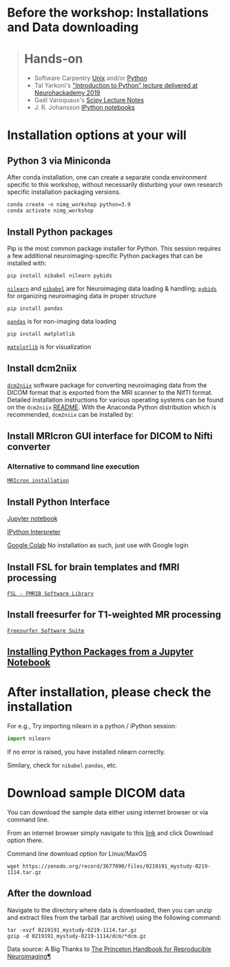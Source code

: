 # Before the workshop: Installations and Data downloading

> # Hands-on 
> - Software Carpentry <a href="https://swcarpentry.github.io/shell-novice">Unix</a> and/or <a href="https://swcarpentry.github.io/python-novice-inflammation">Python</a>
> - Tal Yarkoni's <a href="https://neurohackademy.org/course/introduction-to-python-2/">"Introduction to Python" lecture delivered at Neurohackademy 2019</a>
> - Gaël Varoquaux's <a href="https://gael-varoquaux.info/scipy-lecture-notes/">Scipy Lecture Notes</a> 
> - J. R. Johansson <a href="http://github.com/jrjohansson/scientific-python-lectures">IPython notebooks</a> 

# Installation options at your will

## Python 3 via Miniconda
After conda installation, one can create a separate conda environment specific to this workshop, without necessarily disturbing your own research specific installation packaging versions.

    conda create -n nimg_workshop python=3.9
    conda activate nimg_workshop

## Install Python packages
Pip is the most common package installer for Python. This session requires a few additional neuroimaging-specific Python packages that can be installed with:

    pip install nibabel nilearn pybids

<a href="nilearn.github.io">`nilearn`</a> and <a href="https://nipy.org/nibabel/">`nibabel`</a> are for Neuroimaging data loading & handling; <a href="https://bids-standard.github.io/pybids/">`pybids`</a> for organizing neuroimaging data in proper structure

    pip install pandas

<a href="https://pandas.pydata.org/(https://pandas.pydata.org/)">`pandas`</a> is for non-imaging data loading

    pip install matplotlib

<a href="https://matplotlib.org/(https://matplotlib.org/)">`matplotlib`</a> is for visualization

## Install dcm2niix

<a href="https://github.com/rordenlab/dcm2niix#install"> `dcm2niix`</a> software package for converting neuroimaging data from the DICOM format that is exported from the MRI scanner to the NIfTI format. Detailed installation instructions for various operating systems can be found on the `dcm2niix` <a href="https://github.com/rordenlab/dcm2niix#install"> README</a>. With the Anaconda Python distribution which is recommended, `dcm2niix` can be installed by:

## Install MRIcron GUI interface for DICOM to Nifti converter

### Alternative to command line execution

<a href="https://people.cas.sc.edu/rorden/mricron/install.html"> `MRIcron installation`</a>

## Install Python Interface

[Jupyter notebook](https://jupyter.org/)

[IPython Interpreter](https://ipython.org/install.html)

[Google Colab](https://colab.research.google.com/) No installation as such, just use with Google login

## Install FSL for brain templates and fMRI processing

<a href="https://fsl.fmrib.ox.ac.uk/fsl"> `FSL - FMRIB Software Library`</a>

## Install freesurfer for T1-weighted MR processing

<a href="https://surfer.nmr.mgh.harvard.edu/"> `Freesurfer Software Suite`</a>

## [Installing Python Packages from a Jupyter Notebook](https://jakevdp.github.io/blog/2017/12/05/installing-python-packages-from-jupyter/)


# After installation, please check the installation

For e.g., Try importing nilearn in a python / iPython session:

```python
import nilearn
```
If no error is raised, you have installed nilearn correctly.

Similary, check for `nibabel` `pandas`, etc.


# Download sample DICOM data

You can download the sample data either using internet browser or via command line.

From an internet browser simply navigate to this [link](https://zenodo.org/record/3677090) and click Download option there.

Command line download option for Linux/MaxOS

    wget https://zenodo.org/record/3677090/files/0219191_mystudy-0219-1114.tar.gz

## After the download

Navigate to the directory where data is downloaded, then you can unzip and extract files from the tarball (tar archive) using the following command:

    tar -xvzf 0219191_mystudy-0219-1114.tar.gz
    gzip -d 0219191_mystudy-0219-1114/dcm/*dcm.gz

Data source: A Big Thanks to [The Princeton Handbook for Reproducible Neuroimaging¶](https://brainhack-princeton.github.io/handbook/index.html)
